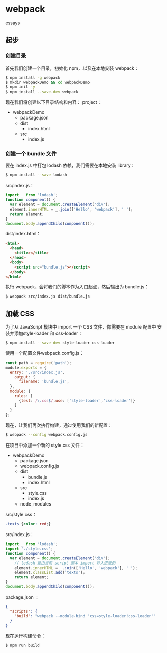 # webpack
essays

## 起步
### 创建目录
首先我们创建一个目录，初始化 npm，以及在本地安装 webpack：
```bash
$ npm install -g webpack
$ mkdir webpackDemo && cd webpackDemo
$ npm init -y
$ npm install --save-dev webpack
```
现在我们将创建以下目录结构和内容：
project：
  * webpackDemo  
    * package.json
    * dist
      * index.html
    * src
      * index.js
           
### 创建一个 bundle 文件

要在 index.js 中打包 lodash 依赖，我们需要在本地安装 library：
```bash
$ npm install --save lodash
```		 
src/index.js：
```js
import _ from 'lodash';
function component() {
  var element = document.createElement('div');
  element.innerHTML = _.join(['Hello', 'webpack'], ' ');
  return element;
}
document.body.appendChild(component());
```						
dist/index.html：
```html
<html>
  <head>
    <title></title>
  </head>
  <body>
    <script src="bundle.js"></script>
  </body>
</html>
```	
				
 执行 webpack，会将我们的脚本作为入口起点，然后输出为 bundle.js：
```bash 
$ webpack src/index.js dist/bundle.js
```	 
## 加载 CSS

为了从 JavaScript 模块中 import 一个 CSS 文件，你需要在 module 配置中 安装并添加style-loader 和 css-loader：
```bash
$ npm install --save-dev style-loader css-loader
```
使用一个配置文件webpack.config.js：
```js
const path = require('path');
module.exports = {
  entry: './src/index.js',
	output: {
	  filename: 'bundle.js',
  },
  module: {
    rules: [
      {test: /\.css$/,use: ['style-loader','css-loader']}
    ]
  }
};
```      
      
现在，让我们再次执行构建，通过使用我们的新配置：
```bash
$ webpack --config webpack.config.js
```     

在项目中添加一个新的 style.css 文件：
* webpackDemo
  * package.json
  * webpack.config.js
  * dist
    * bundle.js
    * index.html
  * src
    * style.css
    * index.js
  * node_modules
				
src/style.css：
```css
.texts {color: red;}
```		
src/index.js：
```js
import _ from 'lodash';
import './style.css';
function component() {
  var element = document.createElement('div');
	// lodash 是由当前 script 脚本 import 导入进来的
	element.innerHTML = _.join(['Hello', 'webpack'], ' ');
	element.classList.add('texts');
	return element;
}
document.body.appendChild(component());
```

package.json ：
```json
{
  "scripts": {
    "build": "webpack --module-bind 'css=style-loader!css-loader'"
  }
}
```

现在运行构建命令：
```bash
$ npm run build
```
